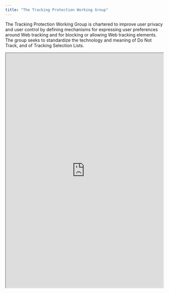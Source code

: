 ```yaml
---
title: "The Tracking Protection Working Group"
---
```


The Tracking Protection Working Group is chartered to improve user privacy and user control by defining mechanisms for expressing user preferences around Web tracking and for blocking or allowing Web tracking elements. The group seeks to standardize the technology and meaning of Do Not Track, and of Tracking Selection Lists.

<iframe height="750" width="100%" src="https://ewelton.github.io/ktest/wiki.html#The%20Tracking%20Protection%20Working%20Group"></iframe>
